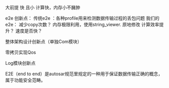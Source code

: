 

大前提  快 且小  计算快，内存小不臃肿 


e2e 创新点：
	传统e2e ：各种profile用来检测数据传输过程的丢包问题
	我们的e2e：
		减少copy次数？
			内存极限利用，使用string_viewer. 原地修改
		计算效率提升？
			速度是否快？


整体架构设计创新点（单独Com模块）







零拷贝实现Qos 



Log模块创新点







E2E（end to end）是autosar规范里规定的一种用于保证数据传输正确的概念，属于功能安全范畴。